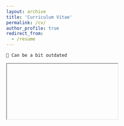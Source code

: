 ```yaml
---
layout: archive
title: 'Curriculum Vitae'
permalink: /cv/
author_profile: true
redirect_from:
  - /resume
---
```

``
📝 Can be a bit outdated
``

<!-- <embed src="../files/CV_20231226.pdf" type="application/pdf" width="100%" height="800px" /> -->
<iframe>
  <a href="../files/cv_20250928.pdf" target="example" width="100%" height="1200" frameborder="0"></a>
</iframe>
